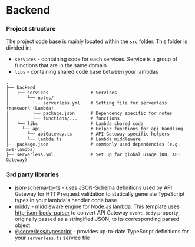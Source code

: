 # Backend

### Project structure

The project code base is mainly located within the `src` folder. This folder is divided in:

- `services` - containing code for each services. Service is a group of functions that are in the same domain
- `libs` - containing shared code base between your lambdas

```
.
├── backend
│   ├── services                # Services
│       └── notes/
│         └── serverless.yml    # Setting file for serverless framework (Lambda)
│         └── package.json      # Dependency specific for notes
│         └── functions/...     # functions
│   └── libs                    # Lambda shared code
│     └── api                   # Helper functions for api handling
│       └── apiGateway.ts       # API Gateway specific helpers
│       └── lambda.ts           # Lambda middleware
├── package.json                # commonly used dependencies (e.g. aws-lamdba)
├── serverless.yml              # Set up for global usage (DB, API Gateway)
```

### 3rd party libraries

- [json-schema-to-ts](https://github.com/ThomasAribart/json-schema-to-ts) - uses JSON-Schema definitions used by API Gateway for HTTP request validation to statically generate TypeScript types in your lambda's handler code base
- [middy](https://github.com/middyjs/middy) - middleware engine for Node.Js lambda. This template uses [http-json-body-parser](https://github.com/middyjs/middy/tree/master/packages/http-json-body-parser) to convert API Gateway `event.body` property, originally passed as a stringified JSON, to its corresponding parsed object
- [@serverless/typescript](https://github.com/serverless/typescript) - provides up-to-date TypeScript definitions for your `serverless.ts` service file
